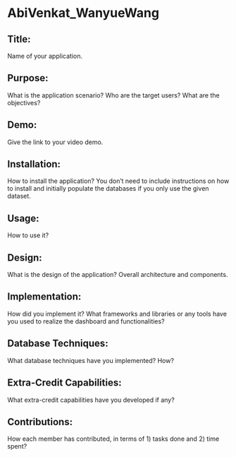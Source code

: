 # AbiVenkat_WanyueWang

## Title: 

Name of your application.

## Purpose: 
What is the application scenario? Who are the target users? What are the objectives?

## Demo: 

Give the link to your video demo. 

## Installation: 

How to install the application? You don’t need to include instructions on how to install and initially populate the databases if you only use the given dataset.

## Usage: 

How to use it? 

## Design: 

What is the design of the application? Overall architecture and components.

## Implementation: 

How did you implement it? What frameworks and libraries or any tools have you used to realize the dashboard and functionalities?

## Database Techniques: 

What database techniques have you implemented? How?

## Extra-Credit Capabilities: 

What extra-credit capabilities have you developed if any?

## Contributions: 

How each member has contributed, in terms of 1) tasks done and 2) time spent?
